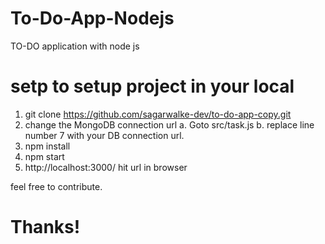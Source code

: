 # To-Do-App-Nodejs
TO-DO application with node js

# setp to setup project in your local
1. git clone https://github.com/sagarwalke-dev/to-do-app-copy.git
2. change the MongoDB connection url
   a. Goto src/task.js
   b. replace line number 7 with your DB connection url.
3. npm install
4. npm start
5. http://localhost:3000/ hit url in browser

feel free to contribute.
# Thanks!
